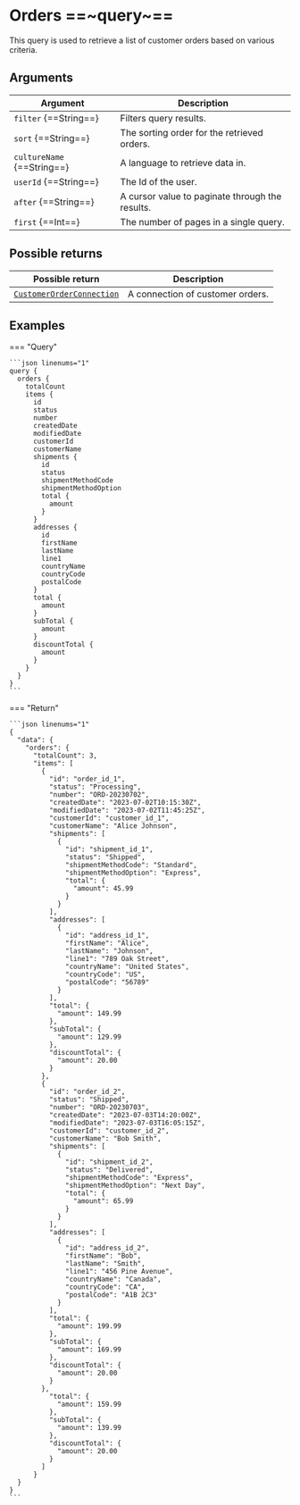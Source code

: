 # Orders ==~query~==

This query is used to retrieve a list of customer orders based on various criteria.​

## Arguments

| Argument                  | Description                                             |
|---------------------------|---------------------------------------------------------|
| `filter` {==String==}     | Filters query results.                                  |
| `sort` {==String==}       | The sorting order for the retrieved orders.             |
| `cultureName` {==String==}| A language to retrieve data in.                         |
| `userId` {==String==}     | The Id of the user.                                     |
| `after` {==String==}      | A cursor value to paginate through the results.         |
| `first` {==Int==}         | The number of pages in a single query.                  |


## Possible returns

| Possible return                                          	              | Description                           |
|-----------------------------------------------------------------------	|--------------------------------------	|
| [`CustomerOrderConnection`](../objects/customer-order-connection.md)    |  A connection of customer orders.   	|

## Examples

=== "Query"

    ```json linenums="1"
    query {
      orders {
        totalCount
        items {
          id
          status
          number
          createdDate
          modifiedDate
          customerId
          customerName
          shipments {
            id
            status
            shipmentMethodCode
            shipmentMethodOption
            total {
              amount
            }
          }
          addresses {
            id
            firstName
            lastName
            line1
            countryName
            countryCode
            postalCode
          }
          total {
            amount
          }
          subTotal {
            amount
          }
          discountTotal {
            amount
          }
        }
      }
    }
    ```


=== "Return"

    ```json linenums="1"
    {
      "data": {
        "orders": {
          "totalCount": 3,
          "items": [
            {
              "id": "order_id_1",
              "status": "Processing",
              "number": "ORD-20230702",
              "createdDate": "2023-07-02T10:15:30Z",
              "modifiedDate": "2023-07-02T11:45:25Z",
              "customerId": "customer_id_1",
              "customerName": "Alice Johnson",
              "shipments": [
                {
                  "id": "shipment_id_1",
                  "status": "Shipped",
                  "shipmentMethodCode": "Standard",
                  "shipmentMethodOption": "Express",
                  "total": {
                    "amount": 45.99
                  }
                }
              ],
              "addresses": [
                {
                  "id": "address_id_1",
                  "firstName": "Alice",
                  "lastName": "Johnson",
                  "line1": "789 Oak Street",
                  "countryName": "United States",
                  "countryCode": "US",
                  "postalCode": "56789"
                }
              ],
              "total": {
                "amount": 149.99
              },
              "subTotal": {
                "amount": 129.99
              },
              "discountTotal": {
                "amount": 20.00
              }
            },
            {
              "id": "order_id_2",
              "status": "Shipped",
              "number": "ORD-20230703",
              "createdDate": "2023-07-03T14:20:00Z",
              "modifiedDate": "2023-07-03T16:05:15Z",
              "customerId": "customer_id_2",
              "customerName": "Bob Smith",
              "shipments": [
                {
                  "id": "shipment_id_2",
                  "status": "Delivered",
                  "shipmentMethodCode": "Express",
                  "shipmentMethodOption": "Next Day",
                  "total": {
                    "amount": 65.99
                  }
                }
              ],
              "addresses": [
                {
                  "id": "address_id_2",
                  "firstName": "Bob",
                  "lastName": "Smith",
                  "line1": "456 Pine Avenue",
                  "countryName": "Canada",
                  "countryCode": "CA",
                  "postalCode": "A1B 2C3"
                }
              ],
              "total": {
                "amount": 199.99
              },
              "subTotal": {
                "amount": 169.99
              },
              "discountTotal": {
                "amount": 20.00
              }
            },
              "total": {
                "amount": 159.99
              },
              "subTotal": {
                "amount": 139.99
              },
              "discountTotal": {
                "amount": 20.00
              }
            ]  
          }
      }
    }
    ```